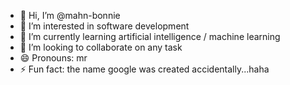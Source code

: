 - 👋 Hi, I’m @mahn-bonnie
- 👀 I’m interested in software development
- 🌱 I’m currently learning artificial intelligence / machine learning
- 💞️ I’m looking to collaborate on any task
- 😄 Pronouns: mr
- ⚡ Fun fact: the name google was created accidentally...haha

<!---
mahn-bonnie/mahn-bonnie is a ✨ special ✨ repository because its `README.md` (this file) appears on your GitHub profile.
You can click the Preview link to take a look at your changes.
--->
